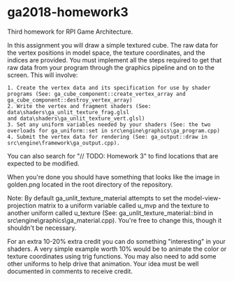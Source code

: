 # ga2018-homework3
Third homework for RPI Game Architecture.

In this assignment you will draw a simple textured cube. The raw data
for the vertex positions in model space, the texture coordinates, and 
the indices are provided. You must implement all the steps required 
to get that raw data from your program through the graphics pipeline 
and on to the screen. This will involve:

	1. Create the vertex data and its specification for use by shader 
	programs (See: ga_cube_component::create_vertex_array and ga_cube_component::destroy_vertex_array)
	2. Write the vertex and fragment shaders (See: data\shaders\ga_unlit_texture_frag.glsl 
	and data\shaders\ga_unlit_texture_vert.glsl)
	3. Set any uniform variables needed by your shaders (See: the two 
	overloads for ga_uniform::set in src\engine\graphics\ga_program.cpp)
	4. Submit the vertex data for rendering (See: ga_output::draw in
	src\engine\framework\ga_output.cpp).

You can also search for "// TODO: Homework 3" to find locations that
are expected to be modified.

When you're done you should have something that looks like the image
in golden.png located in the root directory of the repository.

Note: By default ga_unlit_texture_material attempts to set the 
model-view-projection matrix to a uniform variable called u_mvp and 
the texture to another uniform called u_texture (See: ga_unlit_texture_material::bind 
in src\engine\graphics\ga_material.cpp). You're free to change this,
though it shouldn't be necessary.

For an extra 10-20% extra credit you can do something "interesting" in
your shaders. A very simple example worth 10% would be to animate the
color or texture coordinates using trig functions. You may also need
to add some other uniforms to help drive that animation. Your idea must 
be  well documented in comments to receive credit.